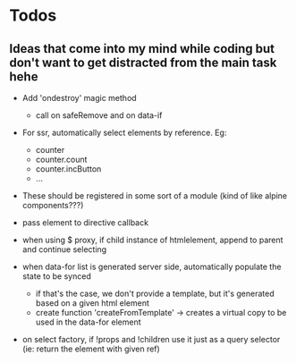 # Todos
## Ideas that come into my mind while coding but don't want to get distracted from the main task hehe

- Add 'ondestroy' magic method
    - call on safeRemove and on data-if

- For ssr, automatically select elements by reference. Eg:
    - counter
    - counter.count
    - counter.incButton
    - ...
- These should be registered in some sort of a module (kind of like alpine components???)

- pass element to directive callback
- when using $ proxy, if child instance of htmlelement, append to parent and continue selecting
- when data-for list is generated server side, automatically populate the state to be synced
    - if that's the case, we don't provide a template, but it's generated based on a given html element
    - create function 'createFromTemplate' -> creates a virtual copy to be used in the data-for element

- on select factory, if !props and !children use it just as a query selector (ie: return the element with given ref)